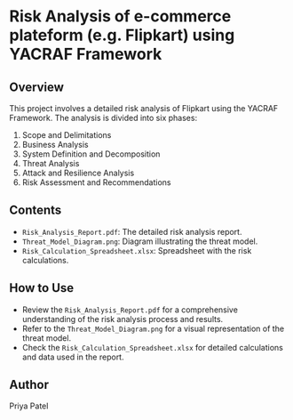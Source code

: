 # Risk Analysis of e-commerce plateform (e.g. Flipkart) using YACRAF Framework

## Overview
This project involves a detailed risk analysis of Flipkart using the YACRAF Framework. The analysis is divided into six phases:
1. Scope and Delimitations
2. Business Analysis
3. System Definition and Decomposition
4. Threat Analysis
5. Attack and Resilience Analysis
6. Risk Assessment and Recommendations

## Contents
- `Risk_Analysis_Report.pdf`: The detailed risk analysis report.
- `Threat_Model_Diagram.png`: Diagram illustrating the threat model.
- `Risk_Calculation_Spreadsheet.xlsx`: Spreadsheet with the risk calculations.

## How to Use
- Review the `Risk_Analysis_Report.pdf` for a comprehensive understanding of the risk analysis process and results.
- Refer to the `Threat_Model_Diagram.png` for a visual representation of the threat model.
- Check the `Risk_Calculation_Spreadsheet.xlsx` for detailed calculations and data used in the report.

## Author
Priya Patel
